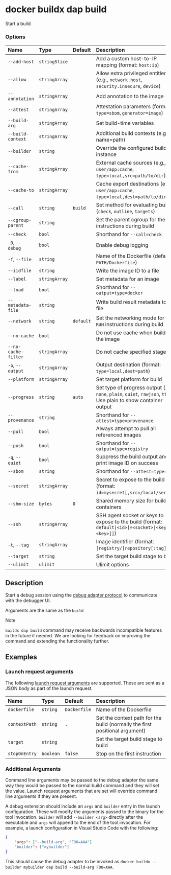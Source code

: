 # docker buildx dap build

<!---MARKER_GEN_START-->
Start a build

### Options

| Name                | Type          | Default   | Description                                                                                                           |
|:--------------------|:--------------|:----------|:----------------------------------------------------------------------------------------------------------------------|
| `--add-host`        | `stringSlice` |           | Add a custom host-to-IP mapping (format: `host:ip`)                                                                   |
| `--allow`           | `stringArray` |           | Allow extra privileged entitlement (e.g., `network.host`, `security.insecure`, `device`)                              |
| `--annotation`      | `stringArray` |           | Add annotation to the image                                                                                           |
| `--attest`          | `stringArray` |           | Attestation parameters (format: `type=sbom,generator=image`)                                                          |
| `--build-arg`       | `stringArray` |           | Set build-time variables                                                                                              |
| `--build-context`   | `stringArray` |           | Additional build contexts (e.g., name=path)                                                                           |
| `--builder`         | `string`      |           | Override the configured builder instance                                                                              |
| `--cache-from`      | `stringArray` |           | External cache sources (e.g., `user/app:cache`, `type=local,src=path/to/dir`)                                         |
| `--cache-to`        | `stringArray` |           | Cache export destinations (e.g., `user/app:cache`, `type=local,dest=path/to/dir`)                                     |
| `--call`            | `string`      | `build`   | Set method for evaluating build (`check`, `outline`, `targets`)                                                       |
| `--cgroup-parent`   | `string`      |           | Set the parent cgroup for the `RUN` instructions during build                                                         |
| `--check`           | `bool`        |           | Shorthand for `--call=check`                                                                                          |
| `-D`, `--debug`     | `bool`        |           | Enable debug logging                                                                                                  |
| `-f`, `--file`      | `string`      |           | Name of the Dockerfile (default: `PATH/Dockerfile`)                                                                   |
| `--iidfile`         | `string`      |           | Write the image ID to a file                                                                                          |
| `--label`           | `stringArray` |           | Set metadata for an image                                                                                             |
| `--load`            | `bool`        |           | Shorthand for `--output=type=docker`                                                                                  |
| `--metadata-file`   | `string`      |           | Write build result metadata to a file                                                                                 |
| `--network`         | `string`      | `default` | Set the networking mode for the `RUN` instructions during build                                                       |
| `--no-cache`        | `bool`        |           | Do not use cache when building the image                                                                              |
| `--no-cache-filter` | `stringArray` |           | Do not cache specified stages                                                                                         |
| `-o`, `--output`    | `stringArray` |           | Output destination (format: `type=local,dest=path`)                                                                   |
| `--platform`        | `stringArray` |           | Set target platform for build                                                                                         |
| `--progress`        | `string`      | `auto`    | Set type of progress output (`auto`, `none`,  `plain`, `quiet`, `rawjson`, `tty`). Use plain to show container output |
| `--provenance`      | `string`      |           | Shorthand for `--attest=type=provenance`                                                                              |
| `--pull`            | `bool`        |           | Always attempt to pull all referenced images                                                                          |
| `--push`            | `bool`        |           | Shorthand for `--output=type=registry`                                                                                |
| `-q`, `--quiet`     | `bool`        |           | Suppress the build output and print image ID on success                                                               |
| `--sbom`            | `string`      |           | Shorthand for `--attest=type=sbom`                                                                                    |
| `--secret`          | `stringArray` |           | Secret to expose to the build (format: `id=mysecret[,src=/local/secret]`)                                             |
| `--shm-size`        | `bytes`       | `0`       | Shared memory size for build containers                                                                               |
| `--ssh`             | `stringArray` |           | SSH agent socket or keys to expose to the build (format: `default\|<id>[=<socket>\|<key>[,<key>]]`)                   |
| `-t`, `--tag`       | `stringArray` |           | Image identifier (format: `[registry/]repository[:tag]`)                                                              |
| `--target`          | `string`      |           | Set the target build stage to build                                                                                   |
| `--ulimit`          | `ulimit`      |           | Ulimit options                                                                                                        |


<!---MARKER_GEN_END-->

## Description

Start a debug session using the [debug adapter protocol](https://microsoft.github.io/debug-adapter-protocol/overview) to communicate with the debugger UI.

Arguments are the same as the `build`

> [!NOTE]
> `buildx dap build` command may receive backwards incompatible features in the future
> if needed. We are looking for feedback on improving the command and extending
> the functionality further.

## Examples

### <a name="launch-config"></a> Launch request arguments

The following [launch request arguments](https://microsoft.github.io/debug-adapter-protocol/specification#Requests_Launch) are supported. These are sent as a JSON body as part of the launch request.

| Name                | Type          | Default      | Description                                                                  |
|:--------------------|:--------------|:-------------|:-----------------------------------------------------------------------------|
| `dockerfile`        | `string`      | `Dockerfile` | Name of the Dockerfile                                                       |
| `contextPath`       | `string`      | `.`          | Set the context path for the build (normally the first positional argument)  |
| `target`            | `string`      |              | Set the target build stage to build                                          |
| `stopOnEntry`       | `boolean`     | `false`      | Stop on the first instruction                                                |

### <a name="additional-args"></a> Additional Arguments

Command line arguments may be passed to the debug adapter the same way they would be passed to the normal build command and they will set the value.
Launch request arguments that are set will override command line arguments if they are present.

A debug extension should include an `args` and `builder` entry in the launch configuration. These will modify the arguments passed to the binary for the tool invocation.
`builder` will add `--builder <arg>` directly after the executable and `args` will append to the end of the tool invocation.
For example, a launch configuration in Visual Studio Code with the following:

```json
{
    "args": ["--build-arg", "FOO=AAA"]
    "builder": ["mybuilder"]
}
```

This should cause the debug adapter to be invoked as `docker buildx --builder mybuilder dap build --build-arg FOO=AAA`.
